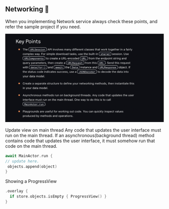 ## Networking 📲

When you implementing Network service always check these points, and refer the sample project if you need.

![](Readme_Images/1.png)

Update view on main thread
 Any code that updates the user interface must run on the main thread. If an asynchronous(background thread) method contains code that updates the user interface, it must somehow run that code on the main thread.

 ```swift
await MainActor.run {
// update here.
  objects.append(object)
}
```

Showing a ProgressView 

```swift
.overlay {
  if store.objects.isEmpty { ProgressView() }
}
```
